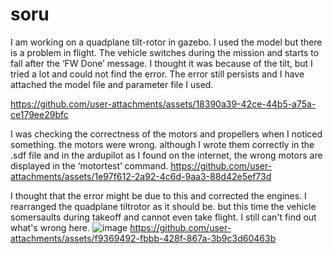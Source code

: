 # soru
I am working on a quadplane tilt-rotor in gazebo. I used the model but there is a problem in flight. The vehicle switches during the mission and starts to fall after the ‘FW Done’ message. I thought it was because of the tilt, but I tried a lot and could not find the error. The error still persists and I have attached the model file and parameter file I used. 

https://github.com/user-attachments/assets/18390a39-42ce-44b5-a75a-ce179ee29bfc


I was checking the correctness of the motors and propellers when I noticed something. the motors were wrong. although I wrote them correctly in the .sdf file and in the ardupilot as I found on the internet, the wrong motors are displayed in the ‘motortest’ command. 
https://github.com/user-attachments/assets/1e97f612-2a92-4c6d-9aa3-88d42e5ef73d

I thought that the error might be due to this and corrected the engines. I rearranged the quadplane tiltrotor as it should be. but this time the vehicle somersaults during takeoff and cannot even take flight. I still can't find out what's wrong here.
![image](https://github.com/user-attachments/assets/25b4b27b-b603-4a4d-8923-b01a35260292)
https://github.com/user-attachments/assets/f9369492-fbbb-428f-867a-3b9c3d60463b



